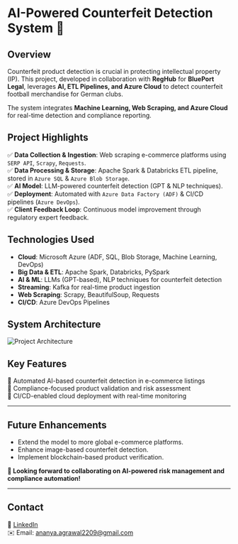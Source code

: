 # AI-Powered Counterfeit Detection System 🚀

## Overview
Counterfeit product detection is crucial in protecting intellectual property (IP). 
This project, developed in collaboration with **RegHub** for **BluePort Legal**, 
leverages **AI, ETL Pipelines, and Azure Cloud** to detect counterfeit football merchandise 
for German clubs. 

The system integrates **Machine Learning, Web Scraping, and Azure Cloud** for 
real-time detection and compliance reporting.

## Project Highlights
✅ **Data Collection & Ingestion**: Web scraping e-commerce platforms using `SERP API`, `Scrapy`, `Requests`.  
✅ **Data Processing & Storage**: Apache Spark & Databricks ETL pipeline, stored in `Azure SQL` & `Azure Blob Storage`.  
✅ **AI Model**: LLM-powered counterfeit detection (GPT & NLP techniques).  
✅ **Deployment**: Automated with `Azure Data Factory (ADF)` & CI/CD pipelines (`Azure DevOps`).  
✅ **Client Feedback Loop**: Continuous model improvement through regulatory expert feedback.  

## Technologies Used
- **Cloud**: Microsoft Azure (ADF, SQL, Blob Storage, Machine Learning, DevOps)
- **Big Data & ETL**: Apache Spark, Databricks, PySpark
- **AI & ML**: LLMs (GPT-based), NLP techniques for counterfeit detection
- **Streaming**: Kafka for real-time product ingestion
- **Web Scraping**: Scrapy, BeautifulSoup, Requests
- **CI/CD**: Azure DevOps Pipelines

## System Architecture
![Project Architecture](./architecture_diagram.png)

## Key Features
🔹 Automated AI-based counterfeit detection in e-commerce listings  
🔹 Compliance-focused product validation and risk assessment  
🔹 CI/CD-enabled cloud deployment with real-time monitoring  

---

## Future Enhancements
- Extend the model to more global e-commerce platforms.
- Enhance image-based counterfeit detection.
- Implement blockchain-based product verification.

**📢 Looking forward to collaborating on AI-powered risk management and compliance automation!**

---
## Contact  
🔗 [LinkedIn](https://www.linkedin.com/in/agarwalankur574/)  
✉️ Email: ananya.agrawal2209@gmail.com  
